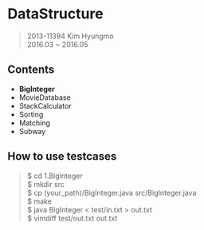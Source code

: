 DataStructure
===
> 2013-11394 Kim Hyungmo  
> 2016.03 ~ 2016.05

## Contents
* **BigInteger**
* MovieDatabase
* StackCalculator
* Sorting
* Matching
* Subway

## How to use testcases
> $ cd 1.BigInteger  
> $ mkdir src  
> $ cp (your\_path)/BigInteger.java src/BigInteger.java  
> $ make  
> $ java BigInteger < test/in.txt > out.txt  
> $ vimdiff test/out.txt out.txt

